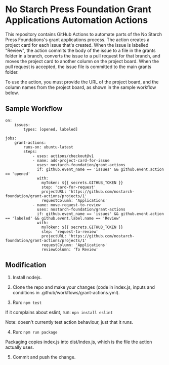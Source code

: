 # No Starch Press Foundation Grant Applications Automation Actions

This repository contains GitHub Actions to automate parts of the No Starch Press Foundations's
grant applications process. The action creates a project card for each issue that's created. When the issue is labelled "Review", the action commits the body of the issue to a file in the grants folder in a branch, converts the issue to a pull request for that branch, and moves the project card to another column on the project board. When the pull request is accepted, the issue file is committed to the main grants folder.

To use the action, you must provide the URL of the project board, and the column names from the project board, as shown in the sample workflow below.

## Sample Workflow
```name: "grant-application-workflow-actions"
on:
    issues:
        types: [opened, labeled]
    
jobs:
    grant-actions:
        runs-on: ubuntu-latest
        steps:
            - uses: actions/checkout@v1
            - name: add-project-card-for-issue
              uses: nostarch-foundation/grant-actions
              if: github.event_name == 'issues' && github.event.action == 'opened'
              with:
                myToken: ${{ secrets.GITHUB_TOKEN }}
                step: 'card-for-request'
                projectURL: 'https://github.com/nostarch-foundation/grant-actions/projects/1'
                requestColumn: 'Applications'
            - name: move-request-to-review
              uses: nostarch-foundation/grant-actions
              if: github.event_name == 'issues' && github.event.action == 'labeled' && github.event.label.name == 'Review'
              with:
                myToken: ${{ secrets.GITHUB_TOKEN }}
                step: 'request-to-review'
                projectURL: 'https://github.com/nostarch-foundation/grant-actions/projects/1'
                requestColumn: 'Applications'
                reviewColumn: 'To Review'
```

## Modification

1. Install nodejs.

2. Clone the repo and make your changes (code in index.js, inputs and conditions in .github/workflows/grant-actions.yml).

3. Run:
`npm test`

If it complains about eslint, run:
`npn install eslint`

Note: doesn't currently test action behaviour, just that it runs.

4. Run:
`npm run package`

Packaging copies index.js into dist/index.js, which is the file the action actually uses.

5. Commit and push the change.
